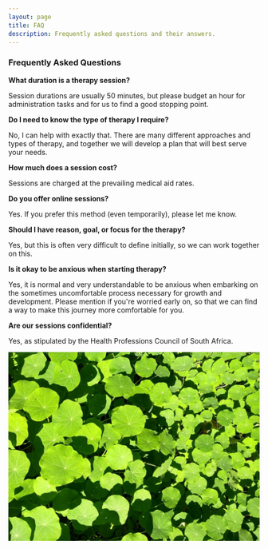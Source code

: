 ```yaml
---
layout: page
title: FAQ
description: Frequently asked questions and their answers.
---
```


### Frequently Asked Questions

**What duration is a therapy session?**

Session durations are usually 50 minutes, but please budget an hour 
for administration tasks and for us to find a good stopping point.  


**Do I need to know the type of therapy I require?**

No, I can help with exactly that.
There are many different approaches and types of therapy, and together we will develop a plan
that will best serve your needs.


**How much does a session cost?**

Sessions are charged at the prevailing medical aid rates. 


**Do you offer online sessions?**

Yes.  If you prefer this method (even temporarily), please let me know.


**Should I have reason, goal, or focus for the therapy?**

Yes, but this is often very difficult to define initially, so we can work together on this.


**Is it okay to be anxious when starting therapy?**

Yes, it is normal and very understandable to be anxious when embarking on the sometimes uncomfortable 
process necessary for growth and development.
Please mention if you're worried early on,
so that we can find a way to make this journey more comfortable for you.


**Are our sessions confidential?**

Yes, as stipulated by the Health Professions Council of South Africa.

![faq](/assets/img/nasturtiums.jpg)
